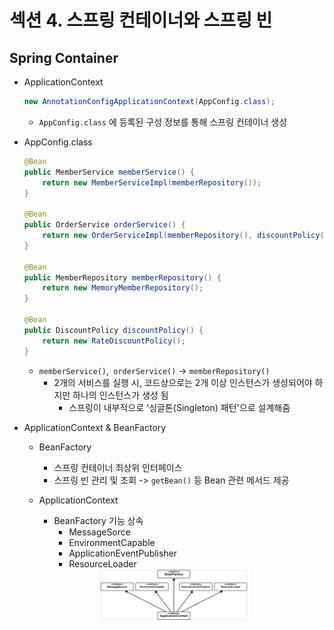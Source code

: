 # 섹션 4. 스프링 컨테이너와 스프링 빈

## Spring Container

- ApplicationContext

  ``` java
  new AnnotationConfigApplicationContext(AppConfig.class);
  ```

  - ```AppConfig.class``` 에 등록된 구성 정보를 통해 스프링 컨테이너 생성

- AppConfig.class

  ```java
  @Bean
  public MemberService memberService() {
      return new MemberServiceImpl(memberRepository());
  }
  
  @Bean
  public OrderService orderService() {
      return new OrderServiceImpl(memberRepository(), discountPolicy());
  }
  
  @Bean
  public MemberRepository memberRepository() {
      return new MemoryMemberRepository();
  }
  
  @Bean
  public DiscountPolicy discountPolicy() {
      return new RateDiscountPolicy();
  }
  ```

  - ```memberService()```,``` orderService()``` -> ```memberRepository()```
    - 2개의 서비스를 실행 시, 코드상으로는 2개 이상 인스턴스가 생성되어야 하지만 하나의 인스턴스가 생성 됨
      - 스프링이 내부적으로 '싱글톤(Singleton) 패턴'으로 설계해줌

- ApplicationContext & BeanFactory

  - BeanFactory 

    - 스프링 컨테이너 최상위 인터페이스
    - 스프링 빈 관리 및 조회 -> ```getBean()``` 등 Bean 관련 메서드 제공
  - ApplicationContext
  
    - BeanFactory 기능 상속
      - MessageSorce
      - EnvironmentCapable
      - ApplicationEventPublisher
      - ResourceLoader
  

  <center><img src="img/image-20230407112816529.png" width="50%" height="50%"></center>
